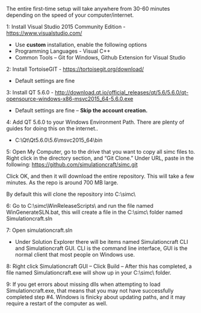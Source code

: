 The entire first-time setup will take anywhere from 30-60 minutes depending on the speed of your computer/internet. 

1: Install Visual Studio 2015 Community Edition - https://www.visualstudio.com/
* Use **custom** installation, enable the following options
* Programming Languages - Visual C++
* Common Tools – Git for Windows, Github Extension for Visual Studio

2: Install TortoiseGIT - https://tortoisegit.org/download/
- Default settings are fine

3: Install QT 5.6.0 - http://download.qt.io/official_releases/qt/5.6/5.6.0/qt-opensource-windows-x86-msvc2015_64-5.6.0.exe
- Default settings are fine – **Skip the account creation.**

4: Add QT 5.6.0 to your Windows Environment Path. There are plenty of guides for doing this on the internet..
- C:\Qt\Qt5.6.0\5.6\msvc2015_64\bin

5: Open My Computer, go to the drive that you want to copy all simc files to.  Right click in the directory section, and “Git Clone.”   Under URL, paste in the following: https://github.com/simulationcraft/simc.git

Click OK, and then it will download the entire repository. This will take a few minutes. As the repo is around 700 MB large.

By default this will clone the repository into C:\simc\

6: Go to C:\simc\WinReleaseScripts\ and run the file named WinGenerateSLN.bat, this will create a file in the C:\simc\ folder named Simulationcraft.sln

7: Open simulationcraft.sln
- Under Solution Explorer there will be items named Simulationcraft CLI and Simulationcraft GUI. CLI is the command line interface, GUI is the normal client that most people on Windows use. 

8: Right click Simulationcraft GUI – Click Build – After this has completed, a file named Simulationcraft.exe will show up in your C:\simc\ folder.

9: If you get errors about missing dlls when attempting to load Simulationcraft.exe, that means that you may not have successfully completed step #4. Windows is finicky about updating paths, and it may require a restart of the computer as well. 